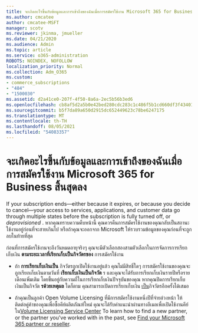 ```yaml
---
title: จะเกิดอะไรขึ้นกับข้อมูลและการเข้าถึงของฉันเมื่อการสมัครใช้งาน Microsoft 365 for Business สิ้นสุดลง
ms.author: cmcatee
author: cmcatee-MSFT
manager: scotv
ms.reviewer: jkinma, jmueller
ms.date: 04/21/2020
ms.audience: Admin
ms.topic: article
ms.service: o365-administration
ROBOTS: NOINDEX, NOFOLLOW
localization_priority: Normal
ms.collection: Adm_O365
ms.custom:
- commerce_subscriptions
- "484"
- "1500030"
ms.assetid: d2a41ce0-207f-4f50-8a6a-2ec5b56b3ed6
ms.openlocfilehash: cb8af5d2a5b0e42bed280cdc283c1c486f5b1cd660df3f4340159950395034e9
ms.sourcegitcommit: b5f7da89a650d2915dc652449623c78be6247175
ms.translationtype: MT
ms.contentlocale: th-TH
ms.lasthandoff: 08/05/2021
ms.locfileid: "54083357"
---
```

# <a name="what-happens-to-my-data-and-access-when-my-microsoft-365-for-business-subscription-ends"></a>จะเกิดอะไรขึ้นกับข้อมูลและการเข้าถึงของฉันเมื่อการสมัครใช้งาน Microsoft 365 for Business สิ้นสุดลง

If your subscription ends—either because it expires, or because you decide to cancel—your access to services, applications, and customer data go through multiple states before the subscription is fully turned off, or  *deprovisioned*  . หากคุณทราบความคืบหน้านี้ คุณควรคืนการสมัครใช้งานของคุณกลับเป็นสถานะใช้งานอยู่ก่อนที่จะสายเกินไป หรือถ้าคุณจะออกจาก Microsoft ให้รวบรวมข้อมูลของคุณก่อนที่จะถูกลบในท้ายที่สุด
  
ก่อนที่การสมัครใช้งานจะถึงวันหมดอายุจริงๆ คุณจะมีตัวเลือกสองสามตัวเลือกในการจัดการการเรียกเก็บเงิน **ตามระยะเวลาที่เรียกเก็บเป็นกิจวัตรของ** การสมัครใช้งาน
  
- ถ้า **การเรียกเก็บเงินเป็น** กิจวัตรถูกเปิดใช้งานอยู่แล้ว คุณไม่มีสิทธิ์ใดๆ การสมัครใช้งานของคุณจะถูกเรียกเก็บเงินตามวันที่ **เรียกเก็บเงินเป็นกิจวัต** ร และคุณจะได้รับการเรียกเก็บเงินรายปีหรือรายเดือนเพิ่มเติม โดยขึ้นอยู่กับความถี่ในการเรียกเก็บเงินปัจจุบันของคุณ หากคุณปิดการเรียกเก็บเงินเป็นกิจวัต **รด้วยเหตุผล** ใดก็ตาม คุณสามารถเปิดการเรียกเก็บเงิน [เป็น](https://docs.microsoft.com/microsoft-365/commerce/subscriptions/renew-your-subscription#turn-recurring-billing-off-or-on)กิจวัตรอีกครั้งได้เสมอ

- ถ้าคุณเป็นลูกค้า Open Volume Licensing ที่มีการสมัครใช้งานหนึ่งปีที่จ่ายล่วงหน้า ให้ติดต่อคู่ค้าของคุณเพื่อซื้อคีย์ผลิตภัณฑ์ใหม่ คุณจะได้รับคําแนะนําผ่านทางอีเมลเพื่อเปิดใช้งานคีย์ใน[Volume Licensing Service Center](https://go.microsoft.com/fwlink/p/?LinkID=282016) To learn how to find a new partner, or the partner you've worked with in the past, see [Find your Microsoft 365 partner or reseller](https://docs.microsoft.com/microsoft-365/admin/manage/find-your-partner-or-reseller).
